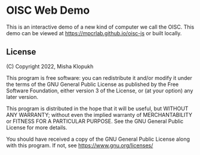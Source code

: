 # OISC Web Demo

This is an interactive demo of a new kind of computer we call the OISC. This
demo can be viewed at <https://mpcrlab.github.io/oisc-js> or built locally.

## License

(C) Copyright 2022, Misha Klopukh

This program is free software: you can redistribute it and/or modify it under
the terms of the GNU General Public License as published by the Free Software
Foundation, either version 3 of the License, or (at your option) any later
version.

This program is distributed in the hope that it will be useful, but WITHOUT ANY
WARRANTY; without even the implied warranty of MERCHANTABILITY or FITNESS FOR A
PARTICULAR PURPOSE. See the GNU General Public License for more details.

You should have received a copy of the GNU General Public License along with
this program. If not, see <https://www.gnu.org/licenses/>
